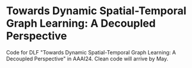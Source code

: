 # Towards Dynamic Spatial-Temporal Graph Learning: A Decoupled Perspective
Code for DLF "Towards Dynamic Spatial-Temporal Graph Learning: A Decoupled Perspective" in AAAI24. Clean code will arrive by May. 
